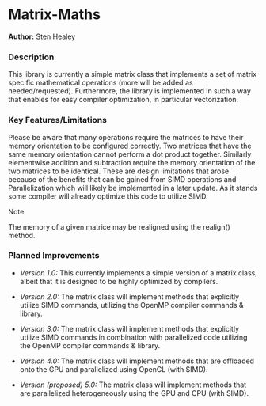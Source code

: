 # Matrix-Maths

**Author:** Sten Healey

### **Description** 
This library is currently a simple matrix class that implements a set of matrix specific mathematical operations (more will be added as needed/requested). Furthermore, the library is implemented in such a way that enables for easy compiler optimization, in particular vectorization.

### **Key Features/Limitations** 

Please be aware that many operations require the matrices to have their memory orientation to be configured correctly. Two matrices that have the same memory orientation cannot perform a dot product together. Similarly elementwise addition and subtraction require the memory orientation of the two matrices to be identical. These are design limitations that arose because of the benefits that can be gained from SIMD operations and Parallelization which will likely be implemented in a later update. As it stands some compiler will already optimize this code to utilize SIMD.

> [!Note]
> The memory of a given matrice may be realigned using the realign() method.

### **Planned Improvements**

- _Version 1.0:_ This currently implements a simple version of a matrix class, albeit that it is designed to be highly optimized by compilers.

- _Version 2.0:_ The matrix class will implement methods that explicitly utilize SIMD commands, utilizing the OpenMP compiler commands & library.

- _Version 3.0:_ The matrix class will implement methods that explicitly utilize SIMD commands in combination with parallelized code utilizing the OpenMP compiler commands & library.

- _Version 4.0:_ The matrix class will implement methods that are offloaded onto the GPU and parallelized using OpenCL (with SIMD).

- _Version (proposed) 5.0:_ The matrix class will implement methods that are parallelized heterogeneously using the GPU and CPU (with SIMD).
